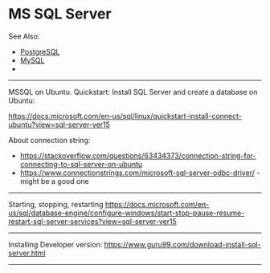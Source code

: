 # MS SQL Server

See Also:

- [PostgreSQL](PostgreSQL.md)
- [MySQL](MySQL.md)
-

---

MSSQL on Ubuntu. Quickstart: Install SQL Server and create a database on Ubuntu:

https://docs.microsoft.com/en-us/sql/linux/quickstart-install-connect-ubuntu?view=sql-server-ver15

About connection string:

- https://stackoverflow.com/questions/63434373/connection-string-for-connecting-to-sql-server-on-ubuntu
- https://www.connectionstrings.com/microsoft-sql-server-odbc-driver/ - might be a good one

---

Starting, stopping, restarting
https://docs.microsoft.com/en-us/sql/database-engine/configure-windows/start-stop-pause-resume-restart-sql-server-services?view=sql-server-ver15

---

Installing Developer version:
https://www.guru99.com/download-install-sql-server.html

---
